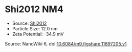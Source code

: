 <a name="material" />

# Shi2012 NM4
<script type="application/ld+json">
  {
    "@context": "https://schema.org/",
    "@type": "ChemicalSubstance",
    "@id": "https://egonw.github.io/nanowiki/nanowiki144.html#material",
    "http://purl.org/dc/terms/conformsTo":
      {
        "@type": "CreativeWork",
        "@id": "https://bioschemas.org/profiles/ChemicalSubstance/0.4-RELEASE/"
      },
    "identfier": "144",
    "name": "Shi2012 NM4",
    "url": "https://egonw.github.io/nanowiki/nanowiki144.html#material",
    "sameAs": "http://127.0.0.1/mediawiki/index.php/Special:URIResolver/Shi2012_NM4"
  }
</script>


* Source: [Shi2012](articleShi2012.md)
* Particle Size: 12.0 nm
* Zeta Potential: -34.9 mV


Source: NanoWiki 6, doi:[10.6084/m9.figshare.11897205.v1](https://doi.org/10.6084/m9.figshare.11897205.v1)
